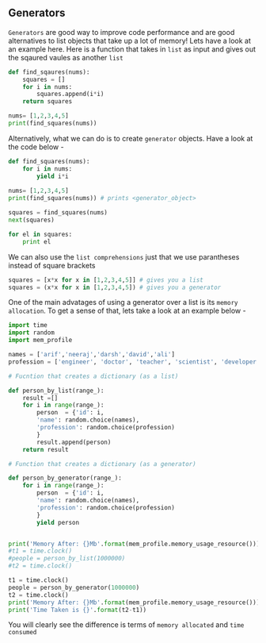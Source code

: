 ## Generators
`Generators` are good way to improve code performance and are good alternatives to list objects that take up a lot of memory! Lets have a look at an 
example here. Here is a function that takes in `list` as input and gives out the sqaured vaules as another `list`
```python
def find_sqaures(nums):
	squares = []
	for i in nums:
		squares.append(i*i)
	return squares

nums= [1,2,3,4,5]
print(find_squares(nums))
```
Alternatively, what we can do is to create `generator` objects. Have a look at the code below - 
```python
def find_squares(nums):
	for i in nums:
		yield i*i
    
nums= [1,2,3,4,5]
print(find_squares(nums)) # prints <generator_object>

squares = find_squares(nums) 
next(squares)

for el in squares:
	print el 
```
We can also use the `list comprehensions` just that we use parantheses instead of square brackets

```python  
squares = [x*x for x in [1,2,3,4,5]] # gives you a list
squares = (x*x for x in [1,2,3,4,5]) # gives you a generator
```
One of the main advatages of using a generator over a list is its `memory allocation`. To get a sense of that, lets take a look at an
example below -
```python 
import time 
import random
import mem_profile

names = ['arif','neeraj','darsh','david','ali']
profession = ['engineer', 'doctor', 'teacher', 'scientist', 'developer']

# Fucntion that creates a dictionary (as a list)

def person_by_list(range_):
	result =[]
	for i in range(range_):
		person  = {'id': i,
		'name': random.choice(names),
		'profession': random.choice(profession)
		}
		result.append(person)
	return result

# Function that creates a dictionary (as a generator)

def person_by_generator(range_):
	for i in range(range_):
		person  = {'id': i,
		'name': random.choice(names),    
		'profession': random.choice(profession)
		}
		yield person


print('Memory After: {}Mb'.format(mem_profile.memory_usage_resource()))
#t1 = time.clock()
#people = person_by_list(1000000)
#t2 = time.clock()

t1 = time.clock()
people = person_by_generator(1000000)
t2 = time.clock()
print('Memory After: {}Mb'.format(mem_profile.memory_usage_resource()))
print('Time Taken is {}'.format(t2-t1))
```
You will clearly see the difference is terms of `memory allocated` and `time consumed`
